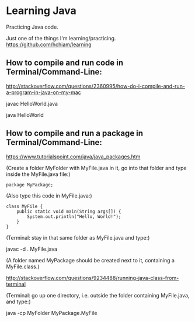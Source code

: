 # Learning Java
Practicing Java code.

Just one of the things I'm learning/practicing. https://github.com/hchiam/learning

## How to compile and run code in Terminal/Command-Line:
http://stackoverflow.com/questions/2360995/how-do-i-compile-and-run-a-program-in-java-on-my-mac

javac HelloWorld.java

java HelloWorld

## How to compile and run a package in Terminal/Command-Line:

https://www.tutorialspoint.com/java/java_packages.htm

(Create a folder MyFolder with MyFile.java in it, go into that folder and type inside the MyFile.java file:)

    package MyPackage;

(Also type this code in MyFile.java:)

    class MyFile {
        public static void main(String args[]) {
            System.out.println("Hello, World!");
        }
    }

(Terminal: stay in that same folder as MyFile.java and type:)

javac -d . MyFile.java

(A folder named MyPackage should be created next to it, containing a MyFile.class.)

http://stackoverflow.com/questions/9234488/running-java-class-from-terminal

(Terminal: go up one directory, i.e. outside the folder containing MyFile.java, and type:)

java -cp MyFolder MyPackage.MyFile

